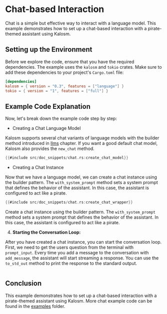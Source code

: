 # Chat-based Interaction

 Chat is a simple but effective way to interact with a language model. This example demonstrates how to set up a chat-based interaction with a pirate-themed assistant using Kalosm.

## Setting up the Environment

Before we explore the code, ensure that you have the required dependencies. The example uses the `kalosm` and `tokio` crates. Make sure to add these dependencies to your project's `Cargo.toml` file:

```toml
[dependencies]
kalosm = { version = "0.3", features = ["language"] }
tokio = { version = "1", features = ["full"] }
```

## Example Code Explanation

Now, let's break down the example code step by step:

- Creating a Chat Language Model

Kalosm supports several chat variants of language models with the builder method introduced in [llms](../index.md) chapter. If you want a good default chat model, Kalosm also provides the `new_chat` method.

```rust
{{#include src/doc_snippets/chat.rs:create_chat_model}}
```

- Creating a Chat Instance

Now that we have a language model, we can create a chat instance using the builder pattern. The `with_system_prompt` method sets a system prompt that defines the behavior of the assistant. In this case, the assistant is configured to act like a pirate.

```rust
{{#include src/doc_snippets/chat.rs:create_chat_wrapper}}
```

Create a chat instance using the builder pattern. The `with_system_prompt` method sets a system prompt that defines the behavior of the assistant. In this case, the assistant is configured to act like a pirate.

4. **Starting the Conversation Loop:**

After you have created a chat instance, you can start the conversation loop. First, we need to get the users question from the terminal with `prompt_input`. Every time you add a message to the conversation with `add_message`, the assistant will start streaming a response. You can use the `to_std_out` method to print the response to the standard output.

```rust

```

## Conclusion

This example demonstrates how to set up a chat-based interaction with a pirate-themed assistant using Kalosm. More chat example code can be found in the [examples](https://github.com/floneum/floneum/tree/main/interfaces/kalosm/examples) folder.
